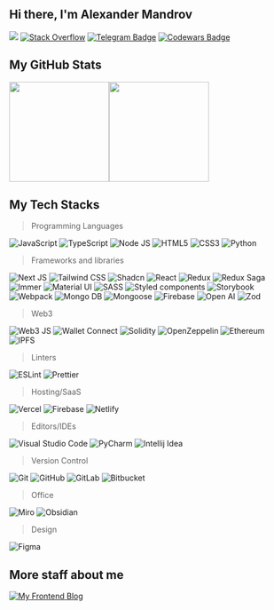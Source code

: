 ## Hi there, I'm Alexander Mandrov

[<img src="https://img.shields.io/badge/linkedin-%230077B5.svg?&style=for-the-badge&logo=linkedin&logoColor=white" />](https://www.linkedin.com/in/alexander-mandrov-584314250/)
[<img alt="Stack Overflow" src="https://img.shields.io/badge/-Stack%20overflow-FE7A16?style=for-the-badge&logo=stack-overflow&logoColor=white"/>](https://stackoverflow.com/users/17703165/unsleeping)
[![Telegram Badge](https://img.shields.io/badge/Telegram-2CA5E0?style=for-the-badge&logo=telegram&logoColor=white)](https://t.me/MANDR1K)
[![Codewars Badge](https://img.shields.io/badge/Codewars-B1361E?style=for-the-badge&logo=Codewars&logoColor=white)](https://www.codewars.com/users/Unsleeping)


## My GitHub Stats

<img height="180em" src="https://github-readme-stats-phi-opal.vercel.app/api?username=Unsleeping&show_icons=true&hide_border=true&&count_private=true&include_all_commits=true&theme=onedark" /><img height="180em" src="https://github-readme-stats-phi-opal.vercel.app/api/top-langs/?username=Unsleeping&show_icons=true&hide_border=true&layout=compact&langs_count=8&theme=onedark&hide=jupyter%20notebook"/>

## My Tech Stacks

>Programming Languages
<p>
<img alt="JavaScript" src="https://img.shields.io/badge/javascript-%23323330.svg?style=for-the-badge&logo=javascript&logoColor=%23F7DF1E"/>
<img alt="TypeScript" src="https://img.shields.io/badge/typescript-%23007ACC.svg?style=for-the-badge&logo=typescript&logoColor=white"/>
<img alt="Node JS" src="https://img.shields.io/badge/-Nodejs-3C873A?style=for-the-badge&labelColor=black&logo=node.js&logoColor=3C873A"/>
<img alt="HTML5" src="https://img.shields.io/badge/html5-%23E34F26.svg?style=for-the-badge&logo=html5&logoColor=white"/>
<img alt="CSS3" src="https://img.shields.io/badge/css3-%231572B6.svg?style=for-the-badge&logo=css3&logoColor=white"/>
<img alt="Python" src="https://img.shields.io/badge/Python-FFD43B?style=for-the-badge&logo=python&logoColor=blue"/>
</p>

>Frameworks and libraries
<p>
<img alt="Next JS" src="https://img.shields.io/badge/nextjs-%23000000.svg?style=for-the-badge&logo=next.js&logoColor=white"/>
<img alt="Tailwind CSS" src="https://img.shields.io/badge/Tailwind_CSS-38B2AC?style=for-the-badge&logo=tailwind-css&logoColor=white"/>
<img alt="Shadcn" src="https://img.shields.io/badge/shadcn%2Fui-000?logo=shadcnui&logoColor=fff&style=for-the-badge"/>
<img alt="React" src="https://img.shields.io/badge/react-%2320232a.svg?style=for-the-badge&logo=react&logoColor=%2361DAFB"/>
<img alt="Redux" src="https://img.shields.io/badge/redux%20-%23593d88.svg?&style=for-the-badge&logo=redux&logoColor=white"/>
<img alt="Redux Saga" src="https://img.shields.io/badge/Redux%20saga-86D46B?style=for-the-badge&logo=redux%20saga&logoColor=white&labelColor=purple&color=purple"/>
<img alt="Immer" src="https://img.shields.io/badge/Immer-00E7C3?logo=immer&logoColor=fff&style=for-the-badge"/>
<img alt="Material UI" src="https://img.shields.io/badge/Material%20UI-007FFF?style=for-the-badge&logo=mui&logoColor=white"/>
<img alt="SASS" src="https://img.shields.io/badge/SASS-hotpink.svg?style=for-the-badge&logo=SASS&logoColor=white"/>
<img alt="Styled components" src="https://img.shields.io/badge/styled_components%20-DB7093.svg?&style=for-the-badge&logo=styled-components&logoColor=white"/>
<img alt="Storybook" src="https://img.shields.io/badge/storybook-FF4785?style=for-the-badge&logo=storybook&logoColor=white"/>
<img alt="Webpack" src="https://img.shields.io/badge/webpack-%238DD6F9.svg?style=for-the-badge&logo=webpack&logoColor=black" />
<img alt="Mongo DB" src="https://img.shields.io/badge/MongoDB-4EA94B?style=for-the-badge&logo=mongodb&logoColor=white"/>
<img alt="Mongoose" src="https://img.shields.io/badge/Mongoose-F04D35?logo=mongoosedotws&logoColor=fff&style=for-the-badge"/>
<img alt="Firebase" src="https://img.shields.io/badge/firebase-ffca28?style=for-the-badge&logo=firebase&logoColor=black"/>
<img alt="Open AI" src="https://img.shields.io/badge/OpenAI-412991?logo=openai&logoColor=fff&style=for-the-badge"/>
<img alt="Zod" src="https://img.shields.io/badge/Zod-3E67B1?logo=zod&logoColor=fff&style=for-the-badge"/>
</p>

>Web3
<p>
<img alt="Web3 JS" src="https://img.shields.io/badge/web3%20js-F16822?style=for-the-badge&logo=web3.js&logoColor=white"/>
<img alt="Wallet Connect" src="https://img.shields.io/badge/WalletConnect-3B99FC?logo=walletconnect&logoColor=fff&style=for-the-badge"/>
<img alt="Solidity" src="https://img.shields.io/badge/Solidity-363636?logo=solidity&logoColor=fff&style=for-the-badge"/>
<img alt="OpenZeppelin" src="https://img.shields.io/badge/OpenZeppelin-4E5EE4?logo=openzeppelin&logoColor=fff&style=for-the-badge"/>
<img alt="Ethereum" src="https://img.shields.io/badge/Ethereum-3C3C3D?logo=ethereum&logoColor=fff&style=for-the-badge"/>
<img alt="IPFS" src="https://img.shields.io/badge/IPFS-65C2CB?logo=ipfs&logoColor=fff&style=for-the-badge"/>
</p>

>Linters
<p>
<img alt="ESLint" src="https://img.shields.io/badge/eslint-3A33D1?style=for-the-badge&logo=eslint&logoColor=white"/>
<img alt="Prettier" src="https://img.shields.io/badge/prettier-1A2C34?style=for-the-badge&logo=prettier&logoColor=F7BA3E"/>
</p>


>Hosting/SaaS
<p>
<img alt="Vercel" src="https://img.shields.io/badge/vercel-%23000000.svg?style=for-the-badge&logo=vercel&logoColor=white"/>
<img alt="Firebase" src="https://img.shields.io/badge/firebase-%23039BE5.svg?style=for-the-badge&logo=firebase"/>
<img alt="Netlify" src="https://img.shields.io/badge/Netlify-00C7B7?logo=netlify&logoColor=fff&style=for-the-badge"/>
</p>

>Editors/IDEs
<p>
<img alt="Visual Studio Code" src="https://img.shields.io/badge/VSCode-0078D4?style=for-the-badge&logo=visual%20studio%20code&logoColor=white"/>
<img alt="PyCharm" src="https://img.shields.io/badge/PyCharm-000000.svg?&style=for-the-badge&logo=PyCharm&logoColor=white"/>
<img alt="Intellij Idea" src="https://img.shields.io/badge/IntelliJ_IDEA-000000.svg?style=for-the-badge&logo=intellij-idea&logoColor=white"/>
</p>

>Version Control
<p>
<img alt="Git" src="https://img.shields.io/badge/git-%23F05033.svg?style=for-the-badge&logo=git&logoColor=white"/>
<img alt="GitHub" src="https://img.shields.io/badge/github-%23121011.svg?style=for-the-badge&logo=github&logoColor=white"/>
<img alt="GitLab" src="https://img.shields.io/badge/gitlab-%23181717.svg?style=for-the-badge&logo=gitlab&logoColor=white"/>
<img alt="Bitbucket" src="https://img.shields.io/badge/bitbucket-%230047B3.svg?style=for-the-badge&logo=bitbucket&logoColor=white"/>
</p>

>Office
<p>
<img alt="Miro" src="https://img.shields.io/badge/Miro-F7C922?style=for-the-badge&logo=Miro&logoColor=050036"/>
<img alt="Obsidian" src="https://img.shields.io/badge/Obsidian-483699?style=for-the-badge&logo=Obsidian&logoColor=white"/>
</p>

>Design
<p>
<img alt="Figma" src="https://img.shields.io/badge/figma-%23F24E1E.svg?style=for-the-badge&logo=figma&logoColor=white"/>
</p>

## More staff about me
[![My Frontend Blog](https://img.shields.io/badge/My%20Frontend%20Blog-3aebca?style=for-the-badge)](https://t.me/unsleeping706)
